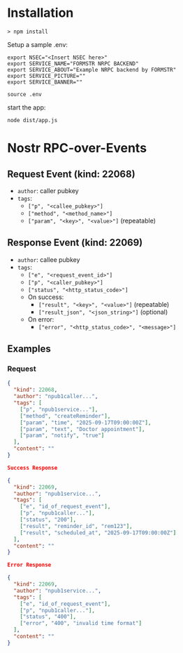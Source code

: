 # Installation

```
> npm install
```

Setup a sample .env:
```
export NSEC="<Insert NSEC here>"
export SERVICE_NAME="FORMSTR NRPC BACKEND"
export SERVICE_ABOUT="Example NRPC backend by FORMSTR"
export SERVICE_PICTURE=""
export SERVICE_BANNER=""
```

```
source .env
```

start the app:
```
node dist/app.js
```

# Nostr RPC-over-Events

## Request Event (kind: 22068)

- `author`: caller pubkey
- `tags`:
  - `["p", "<callee_pubkey>"]`
  - `["method", "<method_name>"]`
  - `["param", "<key>", "<value>"]` (repeatable)

## Response Event (kind: 22069)

- `author`: callee pubkey
- `tags`:
  - `["e", "<request_event_id>"]`
  - `["p", "<caller_pubkey>"]`
  - `["status", "<http_status_code>"]`
  - On success:
    - `["result", "<key>", "<value>"]` (repeatable)
    - `["result_json", "<json_string>"]` (optional)
  - On error:
    - `["error", "<http_status_code>", "<message>"]`

## Examples

### Request

```json
{
  "kind": 22068,
  "author": "npub1caller...",
  "tags": [
    ["p", "npub1service..."],
    ["method", "createReminder"],
    ["param", "time", "2025-09-17T09:00:00Z"],
    ["param", "text", "Doctor appointment"],
    ["param", "notify", "true"]
  ],
  "content": ""
}

Success Response

{
  "kind": 22069,
  "author": "npub1service...",
  "tags": [
    ["e", "id_of_request_event"],
    ["p", "npub1caller..."],
    ["status", "200"],
    ["result", "reminder_id", "rem123"],
    ["result", "scheduled_at", "2025-09-17T09:00:00Z"]
  ],
  "content": ""
}

Error Response

{
  "kind": 22069,
  "author": "npub1service...",
  "tags": [
    ["e", "id_of_request_event"],
    ["p", "npub1caller..."],
    ["status", "400"],
    ["error", "400", "invalid time format"]
  ],
  "content": ""
}
```

